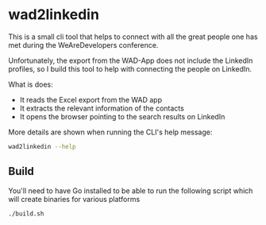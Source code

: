 # wad2linkedin

This is a small cli tool that helps to connect with all the great people one has met during the WeAreDevelopers conference.

Unfortunately, the export from the WAD-App does not include the LinkedIn profiles, so I build this tool to help with
connecting the people on LinkedIn.

What is does:
 - It reads the Excel export from the WAD app
 - It extracts the relevant information of the contacts
 - It opens the browser pointing to the search results on LinkedIn

More details are shown when running the CLI's help message:

```bash
wad2linkedin --help
```

## Build

You'll need to have Go installed to be able to run the following script which will create binaries for various platforms
```bash
./build.sh
```
